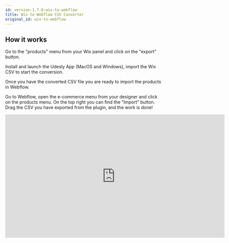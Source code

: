```yaml
---
id: version-1.7.0-wix-to-webflow
title: Wix to Webflow CSV Converter
original_id: wix-to-webflow
---
```


## How it works
Go to the "products" menu from your Wix panel and click on the "export" button.

Install and launch the Udesly App (MacOS and Windows), import the Wix CSV to start the conversion.

Once you have the converted CSV file you are ready to import the products in Webflow.

Go to Webflow, open the e-commerce menu from your designer and click on the products menu. On the top right you can find the "Import" button. Drag the CSV you have exported from the plugin, and the work is done!

 
<iframe src="https://www.youtube.com/embed/UT7wqI5_r-U" width="700" height="393" frameborder="0" allowfullscreen="allowfullscreen"></iframe>